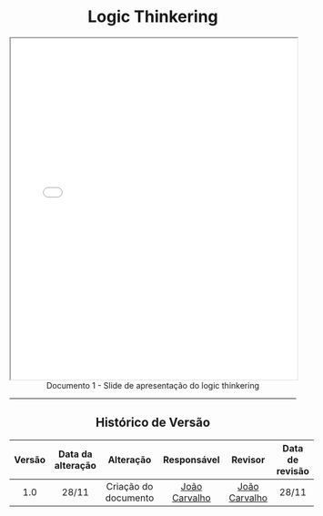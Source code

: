 [//]: # (** Projetos - Período 2024.2)

<center>

# Logic Thinkering

</center>


<center>
<iframe src="./apresentacaoPDF/LOGICTHINKERING.pdf" width="100%" height="600px"></iframe>
Documento 1 - Slide de apresentação do logic thinkering
</center>

---

<center>

## Histórico de Versão

</center>

<div style="margin: 0 auto; width: fit-content;">

| Versão | Data da alteração |            Alteração            |                  Responsável                   |                      Revisor                       | Data de revisão |
| :----: |:-----------------:| :-----------------------------: |:----------------------------------------------:| :------------------------------------------------: |:---------------:|
|  1.0   |       28/11       |      Criação do documento       | [João Carvalho](https://github.com/joaoseisei) |  [João Carvalho](https://github.com/joaoseisei)                                                  |      28/11      |

</div>


[//]: # (Segue a lista de projetos desse período letivo:)

[//]: # ()
[//]: # (    • G1 até 13 membros)

[//]: # (    • Projeto G1 - Jogo, baseado em qualquer jogo para inspiração, podendo ser em versão site, desktop ou aplicativo móvel.)

[//]: # (    • Não usar o nome do jogo real. A ideia é usar o nome G1_Jogo mesmo, e apenas se basear em um jogo conhecido para fins de identificar público-alvo, principais funcionalidades, dentre outros detalhes.)

[//]: # ()
[//]: # (    • G2 até 13 membros)

[//]: # (    • Projeto G2 - Brechó, baseado em qualquer tipo de produto, podendo ser em versão site, desktop ou aplicativo móvel.)

[//]: # (    • Não usar o nome de um comércio / uma empresa real. A ideia é usar o nome G2_Brechó mesmo, e apenas se basear em algo conhecido para fins de identificar público-alvo, principais funcionalidades, dentre outros detalhes.)

[//]: # ()
[//]: # (    • G3 até 13 membros)

[//]: # (    • Projeto G3 - Aprender, baseado em qualquer viés educacional, podendo ser em versão site, desktop ou aplicativo móvel.)

[//]: # (    • Não usar o nome de algo real &#40;instituição, escola, curso ou outro&#41;. A ideia é usar o nome G3_Aprender mesmo, e apenas se basear em algo conhecido para fins de identificar público-alvo, principais funcionalidades, dentre outros detalhes.)

[//]: # ()
[//]: # (    • G4 até 13 membros)

[//]: # (    • Projeto G4 - Esporte, baseado em qualquer esporte ou conjunto de esportes, podendo ser em versão site, desktop ou aplicativo móvel. Aqui, a dica é ser algo de cunho informativo sobre um esporte ou conjunto de esportes relacionados.)

[//]: # (    • Não usar o nome de algo real &#40;clube, academia, ou outro&#41;. A ideia é usar o nome G4_Esporte mesmo, e apenas se basear em algo conhecido para fins de identificar público-alvo, principais funcionalidades, dentre outros detalhes.)

[//]: # ()
[//]: # (    • G5 até 13 membros)

[//]: # (    • Projeto G5 - Turismo, baseado em qualquer contexto turístico, podendo ser em versão site, desktop ou aplicativo móvel. Aqui, a dica é ser algo de cunho informativo sobre um País/uma cidade ou sobre eventos de uma região ou sobre uma festa típica regional...)

[//]: # (    • Não usar o nome de algo real &#40;agência de turismo, teatro, museu, ou outro&#41;. A ideia é usar o nome G5_Turismo mesmo, e apenas se basear em algo conhecido para fins de identificar público-alvo, principais funcionalidades, dentre outros detalhes.)

[//]: # ()
[//]: # (    • G6 até 13 membros)

[//]: # (    • Projeto G6 - Agenda, baseado em qualquer contexto, podendo ser em versão site, desktop ou aplicativo móvel. Aqui, espera-se um software para agendamento de eventos em qualquer contexto de interesse da equipe.)

[//]: # (    • Não usar o nome de algo real. A ideia é usar o nome G6_Agenda mesmo, e apenas se basear em algo conhecido para fins de identificar público-alvo, principais funcionalidades, dentre outros detalhes.)

[//]: # ()
[//]: # (    • G7 até 13 membros)

[//]: # (    • Projeto G7 - Entrega, baseado em qualquer contexto de entrega &#40;delivery&#41;, podendo ser em versão site, desktop ou aplicativo móvel.)

[//]: # (    • Não usar o nome de algo real &#40;ifood, ou outro&#41;. A ideia é usar o nome G7_Entrega mesmo, e apenas se basear em algo conhecido para fins de identificar público-alvo, principais funcionalidades, dentre outros detalhes.)

[//]: # ()
[//]: # (    • G8 até 13 membros)

[//]: # (    • Projeto G8 - Aluguel, baseado em qualquer contexto de aluguel, podendo ser em versão site, desktop ou aplicativo móvel. Uma ideia seria aluguel de materiais esportivos para uso no Lago Paranoá. : &#41;)

[//]: # (    • Não usar o nome de algo real &#40;imobiliária conhecida, empresa de aluguel de carros conhecida, ou outro&#41;. A ideia é usar o nome G8_Aluguel mesmo, e apenas se basear em algo conhecido para fins de identificar público-alvo, principais funcionalidades, dentre outros detalhes.)

[//]: # ()
[//]: # (    • G9 até 13 membros)

[//]: # (    • Projeto G9 - Circo, baseado em qualquer contexto de arte circense, podendo ser em versão site, desktop ou aplicativo móvel. Aqui, a dica é ser algo de cunho informativo sobre arte circense, como praticar, onde há treino, dentre outros.)

[//]: # (    • Não usar o nome de algo real &#40;circo conhecido, escola conhecida, show conhecido ou outro&#41;. A ideia é usar o nome G9_Circo mesmo, e apenas se basear em algo conhecido para fins de identificar público-alvo, principais funcionalidades, dentre outros detalhes.)

[//]: # ()
[//]: # (    • G10 até 13 membros)

[//]: # (    • Projeto G10 - Recomendação, baseado em qualquer contexto, podendo ser em versão site, desktop ou aplicativo móvel. Aqui, espera-se um software para recomendação de conteúdo em qualquer contexto de interesse da equipe.)

[//]: # (    • Não usar o nome de algo real. A ideia é usar o nome G10_Recomendação mesmo, e apenas se basear em algo conhecido para fins de identificar público-alvo, principais funcionalidades, dentre outros detalhes.)

[//]: # ()
[//]: # (OBS: Caso existam novos matriculados na disciplina, acima de 130 alunos, novos projetos serão propostos pela professora. Portanto, nesses casos, conversar com a professora na época.)